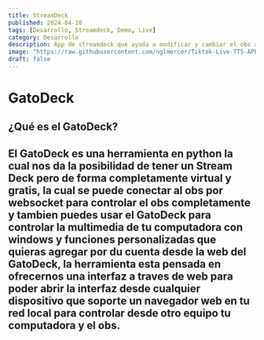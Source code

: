 ```yaml
---
title: StreamDeck
published: 2024-04-10
tags: [Desarrollo, Streamdeck, Demo, Live]
category: Desarrollo
description: App de streamdeck que ayuda a modificar y cambiar el obs asi como controles de audio y atajos.
image: "https://raw.githubusercontent.com/nglmercer/Tiktok-Live-TTS-APPv2/main/tikliveappview.png"
draft: false
---
```


# GatoDeck

## ¿Qué es el GatoDeck?
El **GatoDeck** es una herramienta en python la cual nos da la posibilidad de tener un **Stream Deck** pero de forma completamente virtual y gratis, la cual se puede conectar al obs por websocket para controlar el obs completamente y tambien puedes usar el GatoDeck para controlar la multimedia de tu computadora con windows y funciones personalizadas que quieras agregar por du cuenta desde la web del GatoDeck, la herramienta esta pensada en ofrecernos una interfaz a traves de web para poder abrir la interfaz desde cualquier dispositivo que soporte un navegador web en tu red local para controlar desde otro equipo tu computadora y el obs.
---
